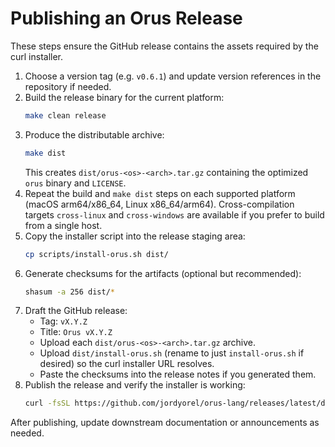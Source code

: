 # Publishing an Orus Release

These steps ensure the GitHub release contains the assets required by the curl installer.

1. Choose a version tag (e.g. `v0.6.1`) and update version references in the repository if needed.
2. Build the release binary for the current platform:
   ```bash
   make clean release
   ```
3. Produce the distributable archive:
   ```bash
   make dist
   ```
   This creates `dist/orus-<os>-<arch>.tar.gz` containing the optimized `orus` binary and `LICENSE`.
4. Repeat the build and `make dist` steps on each supported platform (macOS arm64/x86_64, Linux x86_64/arm64). Cross-compilation targets `cross-linux` and `cross-windows` are available if you prefer to build from a single host.
5. Copy the installer script into the release staging area:
   ```bash
   cp scripts/install-orus.sh dist/
   ```
6. Generate checksums for the artifacts (optional but recommended):
   ```bash
   shasum -a 256 dist/*
   ```
7. Draft the GitHub release:
   - Tag: `vX.Y.Z`
   - Title: `Orus vX.Y.Z`
   - Upload each `dist/orus-<os>-<arch>.tar.gz` archive.
   - Upload `dist/install-orus.sh` (rename to just `install-orus.sh` if desired) so the curl installer URL resolves.
   - Paste the checksums into the release notes if you generated them.
8. Publish the release and verify the installer is working:
   ```bash
   curl -fsSL https://github.com/jordyorel/orus-lang/releases/latest/download/install-orus.sh | bash -- --dry-run
   ```

After publishing, update downstream documentation or announcements as needed.
